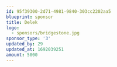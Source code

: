 ```yaml
---
id: 95f39300-2d71-4981-9840-303cc2202aa5
blueprint: sponsor
title: Delek
logo:
  - sponsors/bridgestone.jpg
sponsor_type: '3'
updated_by: 29
updated_at: 1692039251
amount: 5000
---
```

